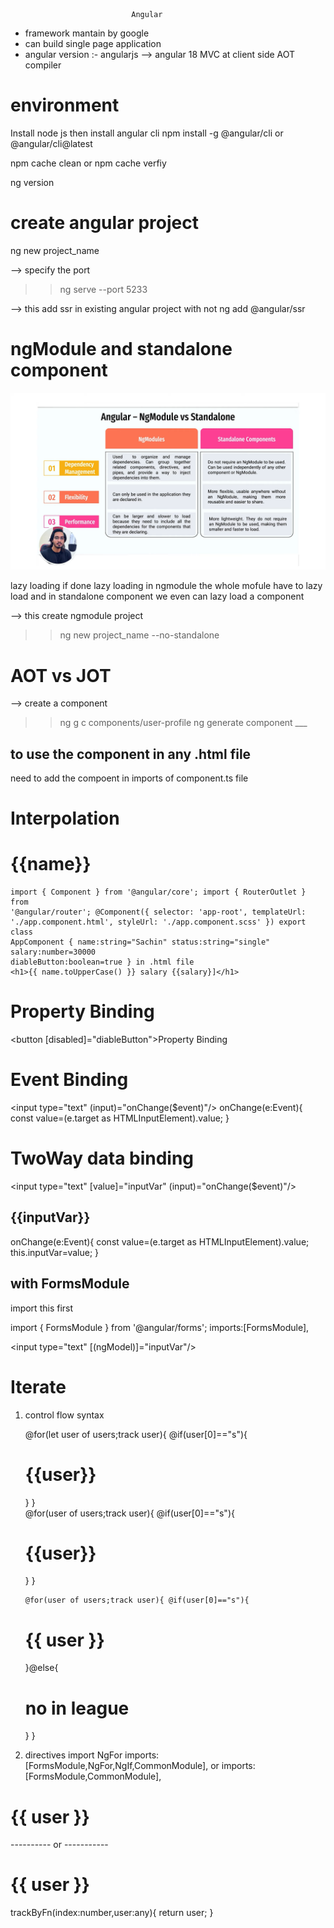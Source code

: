                                Angular

- framework mantain by google
- can build single page application
- angular version :- angularjs --> angular 18
  MVC at client side
  AOT compiler

# environment

Install node js
then install angular cli npm install -g @angular/cli or @angular/cli@latest

npm cache clean or npm cache verfiy

ng version

# create angular project

ng new project_name

--> specify the port

> > ng serve --port 5233

--> this add ssr in existing angular project with not
ng add @angular/ssr

# ngModule and standalone component

![Alt text](./assests/angular/ngvsstandlaone)

lazy loading
if done lazy loading in ngmodule the whole mofule have to lazy load and in standalone component we even can lazy load a component

--> this create ngmodule project

> > ng new project_name --no-standalone

# AOT vs JOT

--> create a component

> > ng g c components/user-profile
> > ng generate component \_\_\_

## to use the component in any .html file

need to add the compoent in imports of component.ts file

# Interpolation <h1>{{name}}</h1>

```angular
import { Component } from '@angular/core'; import { RouterOutlet } from
'@angular/router'; @Component({ selector: 'app-root', templateUrl:
'./app.component.html', styleUrl: './app.component.scss' }) export class
AppComponent { name:string="Sachin" status:string="single" salary:number=30000
diableButton:boolean=true } in .html file
<h1>{{ name.toUpperCase() }} salary {{salary}]</h1>
```

# Property Binding

<button [disabled]="diableButton">Property Binding</button>

# Event Binding

<input type="text" (input)="onChange($event)"/>
onChange(e:Event){
const value=(e.target as HTMLInputElement).value;
}

# TwoWay data binding

<input type="text" [value]="inputVar" (input)="onChange($event)"/>

<h2>{{inputVar}}</h2>

onChange(e:Event){
const value=(e.target as HTMLInputElement).value;
this.inputVar=value;
}

## with FormsModule

import this first

import { FormsModule } from '@angular/forms';
imports:[FormsModule],

<input type="text" [(ngModel)]="inputVar"/>

# Iterate

1.  control flow syntax
    <div>
      @for(let user of users;track user){
        @if(user[0]=="s"){
       <h1>{{user}}</h1>
        }
      }
    </div>
    <div>
      @for(user of users;track user){
        @if(user[0]=="s"){
        <h1>{{user}}</h1>
        }
      }

        @for(user of users;track user){ @if(user[0]=="s"){

      <h1>{{ user }}</h1>
      }@else{
      <h1>no in league</h1>
      } }
    </div>

2.  directives
import NgFor
imports:[FormsModule,NgFor,NgIf,CommonModule],
or
imports:[FormsModule,CommonModule],
<div *ngFor="let user of users; trackBy: trackByFn">
  <h1>{{ user }}</h1>
</div>

---------- or -----------

<div *ngFor="let user of users; trackBy: trackByFn">
  <h1 *ngIf="user[0]=='s'">{{ user }}</h1>
</div>

trackByFn(index:number,user:any){
return user;
}
